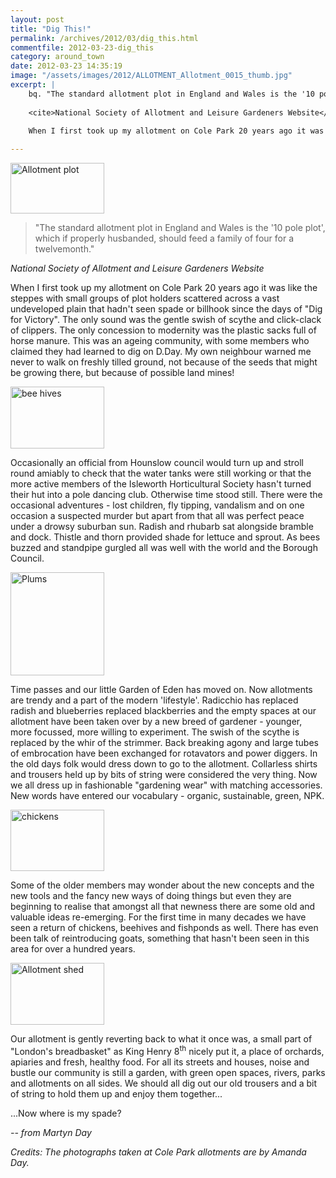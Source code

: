 ```yaml
---
layout: post
title: "Dig This!"
permalink: /archives/2012/03/dig_this.html
commentfile: 2012-03-23-dig_this
category: around_town
date: 2012-03-23 14:35:19
image: "/assets/images/2012/ALLOTMENT_Allotment_0015_thumb.jpg"
excerpt: |
    bq. "The standard allotment plot in England and Wales is the '10 pole plot', which if properly husbanded, should feed a family of four for a twelvemonth."
    
    <cite>National Society of Allotment and Leisure Gardeners Website</cite>
    
    When I first took up my allotment on Cole Park 20 years ago it was like the steppes with small groups of plot holders scattered across a vast undeveloped plain that hadn't seen spade or billhook since the days of "Dig for Victory".  The only sound was the gentle swish of scythe and click-clack of clippers. The only concession to modernity was the plastic sacks full of horse manure.  This was an ageing community, with some members who claimed they had learned to dig on D.Day. My own neighbour warned me never to walk on freshly tilled ground, not because of the seeds that might be growing there, but because of possible land mines!

---
```


<a href="/assets/images/2012/ALLOTMENT_Allotment_0015.jpg" title="See larger version of - Allotment plot"><img src="/assets/images/2012/ALLOTMENT_Allotment_0015_thumb.jpg" width="150" height="81" alt="Allotment plot" class="photo right" /></a>

> "The standard allotment plot in England and Wales is the '10 pole plot', which if properly husbanded, should feed a family of four for a twelvemonth."

<cite>National Society of Allotment and Leisure Gardeners Website</cite>

When I first took up my allotment on Cole Park 20 years ago it was like the steppes with small groups of plot holders scattered across a vast undeveloped plain that hadn't seen spade or billhook since the days of "Dig for Victory". The only sound was the gentle swish of scythe and click-clack of clippers. The only concession to modernity was the plastic sacks full of horse manure. This was an ageing community, with some members who claimed they had learned to dig on D.Day. My own neighbour warned me never to walk on freshly tilled ground, not because of the seeds that might be growing there, but because of possible land mines!

<a href="/assets/images/2012/ALLOTMENT_bee_hives.jpg" title="See larger version of - bee hives"><img src="/assets/images/2012/ALLOTMENT_bee_hives_thumb.jpg" width="150" height="99" alt="bee hives" class="photo right" /></a>

Occasionally an official from Hounslow council would turn up and stroll round amiably to check that the water tanks were still working or that the more active members of the Isleworth Horticultural Society hasn't turned their hut into a pole dancing club. Otherwise time stood still. There were the occasional adventures - lost children, fly tipping, vandalism and on one occasion a suspected murder but apart from that all was perfect peace under a drowsy suburban sun. Radish and rhubarb sat alongside bramble and dock. Thistle and thorn provided shade for lettuce and sprout. As bees buzzed and standpipe gurgled all was well with the world and the Borough Council.

<a href="/assets/images/2012/ALLOTMENT_Plums.jpg" title="See larger version of - Plums"><img src="/assets/images/2012/ALLOTMENT_Plums_thumb.jpg" width="150" height="165" alt="Plums" class="photo right" /></a>

Time passes and our little Garden of Eden has moved on. Now allotments are trendy and a part of the modern 'lifestyle'. Radicchio has replaced radish and blueberries replaced blackberries and the empty spaces at our allotment have been taken over by a new breed of gardener - younger, more focussed, more willing to experiment. The swish of the scythe is replaced by the whir of the strimmer. Back breaking agony and large tubes of embrocation have been exchanged for rotavators and power diggers. In the old days folk would dress down to go to the allotment. Collarless shirts and trousers held up by bits of string were considered the very thing. Now we all dress up in fashionable "gardening wear" with matching accessories. New words have entered our vocabulary - organic, sustainable, green, NPK.

<a href="/assets/images/2012/ALLOTMENT_chickens.jpg" title="See larger version of - chickens"><img src="/assets/images/2012/ALLOTMENT_chickens_thumb.jpg" width="150" height="98" alt="chickens" class="photo right" /></a>

Some of the older members may wonder about the new concepts and the new tools and the fancy new ways of doing things but even they are beginning to realise that amongst all that newness there are some old and valuable ideas re-emerging. For the first time in many decades we have seen a return of chickens, beehives and fishponds as well. There has even been talk of reintroducing goats, something that hasn't been seen in this area for over a hundred years.

<a href="/assets/images/2012/ALLOTMENT_shed.jpg" title="See larger version of - Allotment shed"><img src="/assets/images/2012/ALLOTMENT_shed_thumb.jpg" width="150" height="99" alt="Allotment shed" class="photo right" /></a>

Our allotment is gently reverting back to what it once was, a small part of "London's breadbasket" as King Henry 8<sup>th</sup> nicely put it, a place of orchards, apiaries and fresh, healthy food. For all its streets and houses, noise and bustle our community is still a garden, with green open spaces, rivers, parks and allotments on all sides. We should all dig out our old trousers and a bit of string to hold them up and enjoy them together...

...Now where is my spade?

<cite>-- from Martyn Day</cite>

<em>Credits: The photographs taken at Cole Park allotments are by Amanda Day.</em>
